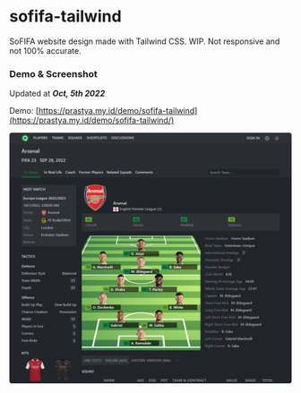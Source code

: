 # sofifa-tailwind

SoFIFA website design made with Tailwind CSS. WIP. Not responsive and not 100% accurate.

### Demo & Screenshot

Updated at **_Oct, 5th 2022_**

Demo: [https://prastya.my.id/demo/sofifa-tailwind](https://prastya.my.id/demo/sofifa-tailwind/)

![Screenshot / Oct, 5th 2022](https://github.com/prastya28/sofifa-tailwind/blob/main/public/assets/img/ss_01.png)
